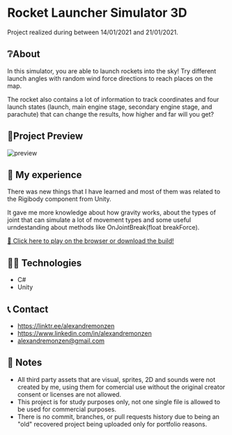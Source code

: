 # Rocket Launcher Simulator 3D
Project realized during between 14/01/2021 and 21/01/2021.

## ❔About
In this simulator, you are able to launch rockets into the sky! Try different launch angles with random wind force directions to reach places on the map.

The rocket also contains a lot of information to track coordinates and four launch states (launch, main engine stage, secondary engine stage, and parachute) that can change the results, how higher and far will you get? 

## 📸Project Preview
![preview](RocketLauncherSimulator3D_AlexandreMonzen/Assets/Screenshots/Screenshot1.png)

## 🧠 My experience
There was new things that I have learned and most of them was related to the Rigibody component from Unity.

It gave me more knowledge about how gravity works, about the types of joint that can simulate a lot of movement types and some useful urndestanding about methods like OnJointBreak(float breakForce).

[🔗 Click here to play on the browser or download the build!](https://alexandre-monzen.itch.io/rocket-launcher-simulator)

## 👩‍💻 Technologies
- C#
- Unity

## 📞 Contact
- https://linktr.ee/alexandremonzen
- https://www.linkedin.com/in/alexandremonzen
- alexandremonzen@gmail.com

## 🤚 Notes
- All third party assets that are visual, sprites, 2D and sounds were not created by me, using them for comercial use without the original creator consent or licenses are not allowed.
- This project is for study purposes only, not one single file is allowed to be used for commercial purposes.
- There is no commit, branches, or pull requests history due to being an "old" recovered project being uploaded only for portfolio reasons.
